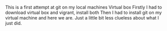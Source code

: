 This is a first attempt at git on my local machines Virtual box
Firstly I had to download virtual box and vigrant, install both
Then I had to install git on my virtual machine and here we are.
Just a little bit less clueless about what I just did.
